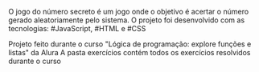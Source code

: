 O jogo do número secreto é um jogo onde o objetivo é acertar o número gerado aleatoriamente pelo sistema.
O projeto foi desenvolvido com as tecnologias: #JavaScript, #HTML e #CSS

Projeto feito durante o curso "Lógica de programação: explore funções e listas" da Alura
A pasta exercícios contém todos os exercícios resolvidos durante o curso
